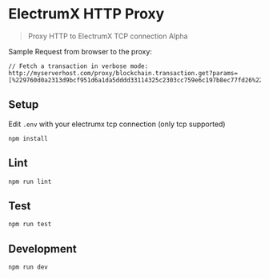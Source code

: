 # ElectrumX HTTP Proxy
> Proxy HTTP to ElectrumX TCP connection
> Alpha

Sample Request from browser to the proxy:


```
// Fetch a transaction in verbose mode:
http://myserverhost.com/proxy/blockchain.transaction.get?params=[%229760d0a2313d9bcf951d6a1da5dddd33114325c2303cc759e6c197b8ec77fd26%22,%201]
```

## Setup

Edit `.env` with your electrumx tcp connection (only tcp supported)

```
npm install
```

## Lint

```
npm run lint
```

## Test

```
npm run test
```

## Development

```
npm run dev
```
